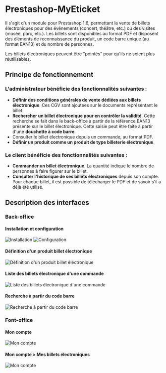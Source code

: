Prestashop-MyEticket
====================

Il s'agit d'un module pour Prestashop 1.6, permettant la vente de billets électroniques pour des événements (concert, théâtre, etc.) ou des visites (musée, parc, etc.). Les billets sont disponibles au format PDF et disposent des éléments de reconnaissance du produit, un code barre unique (au format EAN13) et du nombre de personnes.

Les billets électroniques peuvent être "pointés" pour qu'ils ne soient plus réutilisables.

Principe de fonctionnement
--------------------------

### L'administrateur bénéficie des fonctionnalités suivantes :

  - **Définir des conditions générales de vente dédiées aux billets électronique**. Ces CGV sont ajoutées sur le documents représentant le billet.
  - **Rechercher un billet électronique pour en contrôler la validité**. Cette recherche se fait dans le back-office à partir de la référence EAN13 présente sur le billet électronique. Cette saisie peut être faite à partir d'une **douchette à code barre**.
  - Consulter le billet électronique depuis un commande, au format PDF.
  - **Définir un produit comme un produit de type billeterie électronique**.

### Le client bénéficie des fonctionnalités suivantes :

  - **Commander un billet électronique**. La quantité indique le nombre de personnes à faire figurer sur le billet.
  - **Consulter l'historique de ses billets électroniques** depuis son compte. Pour chaque billet, il est possible de télécharger le PDF et de savoir s'il a déjà été utilisé.

Description des interfaces
--------------------------

### Back-office

#### Installation et configuration
![Installation](https://www.dropbox.com/s/timj5vy3yxaln6w/boModuleList.png?dl=0 "Installation")
![Configuration](https://www.dropbox.com/s/0uuzhguxcbgdfqc/boModuleConfig.png?dl=0 "Configuration")

#### Définition d'un produit billet électronique
![Définition d'un produit billet électronique](https://www.dropbox.com/s/kf20bc2ut0dl9wq/boProductEdit.png?dl=0 "Définition d'un produit billet électronique")

#### Liste des billets électronique d'une commande
![Liste des billets électronique d'une commande](https://www.dropbox.com/s/xudj7lnutfrykg3/boTicketOrder.png?dl=0 "Liste des billets électronique d'une commande")

#### Recherche à partir du code barre
![Recherche à partir du code barre](https://www.dropbox.com/s/dzapkoz9q24blxq/boEan13Search.png?dl=0 "Recherche à partir du code barre")

### Font-office

#### Mon compte
![Mon compte](https://www.dropbox.com/s/sslnrbyz3vz2m25/foMyAccount.png?dl=0 "Mon compte")

#### Mon compte > Mes billets électroniques
![Mon compte](https://www.dropbox.com/s/uvelvlig5aew178/foCustomerETickets.png?dl=0 "Mon compte")
